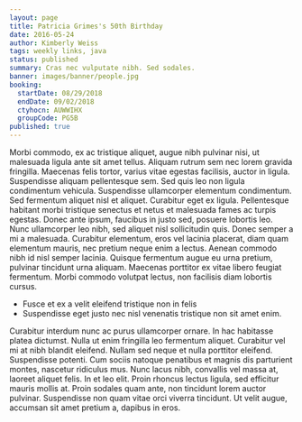 ```yaml
---
layout: page
title: Patricia Grimes's 50th Birthday
date: 2016-05-24
author: Kimberly Weiss
tags: weekly links, java
status: published
summary: Cras nec vulputate nibh. Sed sodales.
banner: images/banner/people.jpg
booking:
  startDate: 08/29/2018
  endDate: 09/02/2018
  ctyhocn: AUWWIHX
  groupCode: PG5B
published: true
---
```

Morbi commodo, ex ac tristique aliquet, augue nibh pulvinar nisi, ut malesuada ligula ante sit amet tellus. Aliquam rutrum sem nec lorem gravida fringilla. Maecenas felis tortor, varius vitae egestas facilisis, auctor in ligula. Suspendisse aliquam pellentesque sem. Sed quis leo non ligula condimentum vehicula. Suspendisse ullamcorper elementum condimentum. Sed fermentum aliquet nisl et aliquet.
Curabitur eget ex ligula. Pellentesque habitant morbi tristique senectus et netus et malesuada fames ac turpis egestas. Donec ante ipsum, faucibus in justo sed, posuere lobortis leo. Nunc ullamcorper leo nibh, sed aliquet nisl sollicitudin quis. Donec semper a mi a malesuada. Curabitur elementum, eros vel lacinia placerat, diam quam elementum mauris, nec pretium neque enim a lectus. Aenean commodo nibh id nisl semper lacinia. Quisque fermentum augue eu urna pretium, pulvinar tincidunt urna aliquam. Maecenas porttitor ex vitae libero feugiat fermentum. Morbi commodo volutpat lectus, non facilisis diam lobortis cursus.

* Fusce et ex a velit eleifend tristique non in felis
* Suspendisse eget justo nec nisl venenatis tristique non sit amet enim.

Curabitur interdum nunc ac purus ullamcorper ornare. In hac habitasse platea dictumst. Nulla ut enim fringilla leo fermentum aliquet. Curabitur vel mi at nibh blandit eleifend. Nullam sed neque et nulla porttitor eleifend. Suspendisse potenti. Cum sociis natoque penatibus et magnis dis parturient montes, nascetur ridiculus mus. Nunc lacus nibh, convallis vel massa at, laoreet aliquet felis. In et leo elit. Proin rhoncus lectus ligula, sed efficitur mauris mollis at. Proin sodales quam ante, non tincidunt lorem auctor pulvinar. Suspendisse non quam vitae orci viverra tincidunt. Ut velit augue, accumsan sit amet pretium a, dapibus in eros.
